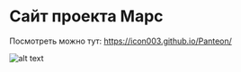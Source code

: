 # Сайт проекта Марс
 
Посмотреть можно тут: https://icon003.github.io/Panteon/

![alt text](https://previews.dropbox.com/p/thumb/AApDzpUZoN4hiTEv2vLq8S8KeYpBv4PTT7KUJ-OHvtkQzyJtBZU7JpDiYTsaq421HV_Qr2t7AVrOYiSPdc8XREfXMuUNQBVdpjKnPDV-v7SwszQdPCz_Xf3NW-fOBRui4xS-JcgzwC2kmLiRqzCI2LDlBCHj4v-GExSFU9u2naQ3nDDGaUa0Ic1nIhNWTQDB_18_GdivhIo_h6PGFw1kiT5VBms9Xu37aJnDdc5xBD8INw5xmHWnVOBaHS_GFjk1mfYrc0OZCNGTFh5JxGMyU1lHRuJfJodoQXelyQ4y8r3i2x_Ja2K8NY4HA9QFrGyul2b74Dz3KHG4d-FSJ8EISM5r/p.png?fv_content=true&size_mode=5)
